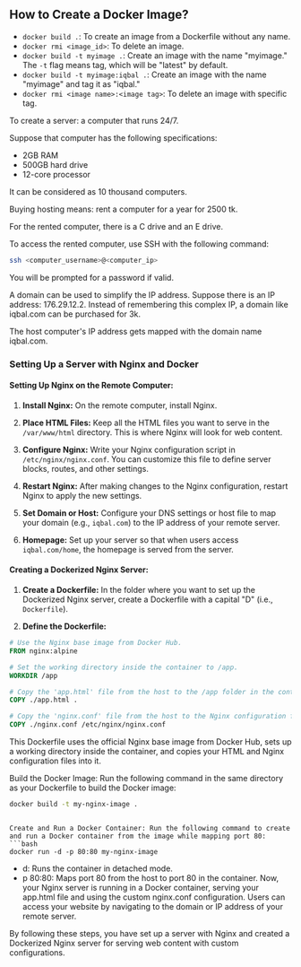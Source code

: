 ## How to Create a Docker Image?

- `docker build .`: To create an image from a Dockerfile without any name.
- `docker rmi <image_id>`: To delete an image.
- `docker build -t myimage .`: Create an image with the name "myimage." The `-t` flag means tag, which will be "latest" by default.
- `docker build -t myimage:iqbal .`: Create an image with the name "myimage" and tag it as "iqbal."
- `docker rmi <image name>:<image tag>`: To delete an image with specific tag.

To create a server: a computer that runs 24/7.

Suppose that computer has the following specifications:
- 2GB RAM
- 500GB hard drive
- 12-core processor

It can be considered as 10 thousand computers.

Buying hosting means: rent a computer for a year for 2500 tk.

For the rented computer, there is a C drive and an E drive.

To access the rented computer, use SSH with the following command:

```sh
ssh <computer_username>@<computer_ip>
 ```

You will be prompted for a password if valid.

A domain can be used to simplify the IP address. Suppose there is an IP address: 176.29.12.2. Instead of remembering this complex IP, a domain like iqbal.com can be purchased for 3k.

The host computer's IP address gets mapped with the domain name iqbal.com.

### Setting Up a Server with Nginx and Docker

#### Setting Up Nginx on the Remote Computer:

1. **Install Nginx:** On the remote computer, install Nginx.

2. **Place HTML Files:** Keep all the HTML files you want to serve in the `/var/www/html` directory. This is where Nginx will look for web content.

3. **Configure Nginx:** Write your Nginx configuration script in `/etc/nginx/nginx.conf`. You can customize this file to define server blocks, routes, and other settings.

4. **Restart Nginx:** After making changes to the Nginx configuration, restart Nginx to apply the new settings.

5. **Set Domain or Host:** Configure your DNS settings or host file to map your domain (e.g., `iqbal.com`) to the IP address of your remote server.

6. **Homepage:** Set up your server so that when users access `iqbal.com/home`, the homepage is served from the server.

#### Creating a Dockerized Nginx Server:

1. **Create a Dockerfile:** In the folder where you want to set up the Dockerized Nginx server, create a Dockerfile with a capital "D" (i.e., `Dockerfile`).

2. **Define the Dockerfile:**

```Dockerfile
# Use the Nginx base image from Docker Hub.
FROM nginx:alpine

# Set the working directory inside the container to /app.
WORKDIR /app

# Copy the 'app.html' file from the host to the /app folder in the container.
COPY ./app.html .

# Copy the 'nginx.conf' file from the host to the Nginx configuration folder in the container.
COPY ./nginx.conf /etc/nginx/nginx.conf


```
This Dockerfile uses the official Nginx base image from Docker Hub, sets up a working directory inside the container, and copies your HTML and Nginx configuration files into it.

Build the Docker Image: Run the following command in the same directory as your Dockerfile to build the Docker image:
```bash
docker build -t my-nginx-image .
```

```This command tags the image as "my-nginx-image." You can choose any name you prefer.

Create and Run a Docker Container: Run the following command to create and run a Docker container from the image while mapping port 80:
```bash
docker run -d -p 80:80 my-nginx-image
```

- d: Runs the container in detached mode.
- p 80:80: Maps port 80 from the host to port 80 in the container.
Now, your Nginx server is running in a Docker container, serving your app.html file and using the custom nginx.conf configuration. Users can access your website by navigating to the domain or IP address of your remote server.

By following these steps, you have set up a server with Nginx and created a Dockerized Nginx server for serving web content with custom configurations.
